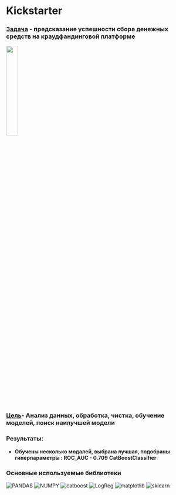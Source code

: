 # Kickstarter

### <ins>Задача</ins> - предсказание успешности сбора денежных средств на краудфандинговой платформе
<img src="https://media.giphy.com/media/aUQScPkg6B0rZGuRLX/giphy.gif" width="25%" >

### <ins>Цель</ins>- Анализ данных, обработка, чистка, обучение моделей, поиск наилучшей модели

### Результаты: 
* **Обучены несколько модалей, выбрана лучшая, подобраны гиперпараметры : ROC_AUC - 0.709** **CatBoostClassifier**

### Основные используемые библиотеки 

![PANDAS](https://img.shields.io/badge/PANDAS-1.3.5-090909??style=flat-square&logo=PANDAS)
![NUMPY](https://img.shields.io/badge/NUMPY-1.21.5-090909??style=flat-square&logo=NUMPY)
![catboost](https://img.shields.io/badge/CATBOOST-1.2.1-090909??style=flat-square&logo=catboost)
![LogReg](https://img.shields.io/badge/LogReg-090909??style=flat-square&logo=catboost)
![matplotlib](https://img.shields.io/badge/matplotlib-090909??style=flat-square&logo=pydantic)
![sklearn](https://img.shields.io/badge/sklearn-090909??style=flat-square&logo=psycopg2)
